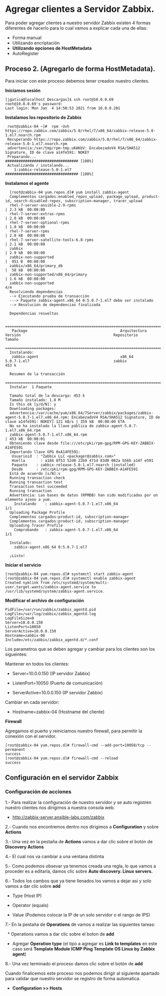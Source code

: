 # Agregar clientes a Servidor Zabbix.

Para poder agregar clientes a nuestro servidor Zabbix existen 4 formas diferentes de hacerlo para lo cual vamos a explicar cada una de ellas:

  * Forma manual
  * Utilizando encriptación
  * **Utilizando opciones de HostMetadata**
  * AutoRegister
  
  
## Proceso 2. (Agregarlo de forma HostMetadata).

Para iniciar con este proceso debemos tener creados nuestro clientes.

**Iniciamos sesión**

    [jgatica@localhost Descargas]$ ssh root@10.0.0.69
    root@10.0.0.69's password: 
    Last login: Mon Jan  4 14:50:53 2021 from 10.0.0.201

**Instalamos los repositorio de Zabbix**

     root@zabbix-04 ~]#  rpm -Uvh https://repo.zabbix.com/zabbix/5.0/rhel/7/x86_64/zabbix-release-5.0-1.el7.noarch.rpm
     Recuperando https://repo.zabbix.com/zabbix/5.0/rhel/7/x86_64/zabbix-release-5.0-1.el7.noarch.rpm
     advertencia:/var/tmp/rpm-tmp.uKAKbV: EncabezadoV4 RSA/SHA512 Signature, ID de clave a14fe591: NOKEY
     Preparando...                         ################################# [100%]
     Actualizando / instalando...
        1:zabbix-release-5.0-1.el7         ################################# [100%]
        
**Instalamos el agente**

      [root@zabbix-04 yum.repos.d]# yum install zabbix-agent
      Complementos cargados:enabled_repos_upload, package_upload, product-id, search-disabled-repos, subscription-manager, tracer_upload
      rhel-7-server-ansible-2.9-rpms                                                                                                                                          | 2.3 kB  00:00:00     
      rhel-7-server-extras-rpms                                                                                                                                               | 2.0 kB  00:00:00     
      rhel-7-server-optional-rpms                                                                                                                                             | 1.8 kB  00:00:00     
      rhel-7-server-rpms                                                                                                                                                      | 2.0 kB  00:00:00     
      rhel-7-server-satellite-tools-6.8-rpms                                                                                                                                  | 2.1 kB  00:00:00     
      zabbix                                                                                                                                                                  | 2.9 kB  00:00:00     
      zabbix-non-supported                                                                                                                                                    |  951 B  00:00:00     
      zabbix/x86_64/primary_db                                                                                                                                                |  58 kB  00:00:00     
      zabbix-non-supported/x86_64/primary                                                                                                                                     | 1.6 kB  00:00:00     
      zabbix-non-supported                                                                                                                                                                       4/4
      Resolviendo dependencias
      --> Ejecutando prueba de transacción
      ---> Paquete zabbix-agent.x86_64 0:5.0.7-1.el7 debe ser instalado
      --> Resolución de dependencias finalizada

      Dependencias resueltas

      ===============================================================================================================================================================================================
       Package                                          Arquitectura                               Versión                                          Repositorio                                Tamaño
      ===============================================================================================================================================================================================
      Instalando:
       zabbix-agent                                     x86_64                                     5.0.7-1.el7                                      zabbix                                     453 k

      Resumen de la transacción
      ===============================================================================================================================================================================================
      Instalar  1 Paquete

      Tamaño total de la descarga: 453 k
      Tamaño instalado: 1.8 M
      Is this ok [y/d/N]: y
      Downloading packages:
      advertencia:/var/cache/yum/x86_64/7Server/zabbix/packages/zabbix-agent-5.0.7-1.el7.x86_64.rpm: EncabezadoV4 RSA/SHA512 Signature, ID de clave a14fe591: NOKEY] 121 kB/s | 359 kB  00:00:00 ETA 
      No se ha instalado la llave pública de zabbix-agent-5.0.7-1.el7.x86_64.rpm 
      zabbix-agent-5.0.7-1.el7.x86_64.rpm                                                                                                                                     | 453 kB  00:00:01     
      Obteniendo clave desde file:///etc/pki/rpm-gpg/RPM-GPG-KEY-ZABBIX-A14FE591
      Importando llave GPG 0xA14FE591:
       Usuarioid  : "Zabbix LLC <packager@zabbix.com>"
       Huella       : a184 8f53 52d0 22b9 471d 83d0 082a b56b a14f e591
       Paquete    : zabbix-release-5.0-1.el7.noarch (installed)
       Desde      : /etc/pki/rpm-gpg/RPM-GPG-KEY-ZABBIX-A14FE591
      Está de acuerdo [s/N]:s
      Running transaction check
      Running transaction test
      Transaction test succeeded
      Running transaction
      Advertencia: Las bases de datos (RPMDB) han sido modificadas por un elemento ajeno a yum.
        Instalando    : zabbix-agent-5.0.7-1.el7.x86_64                                                                                                                                          1/1 
      Uploading Package Profile
      Complementos cargados:product-id, subscription-manager
      Complementos cargados:product-id, subscription-manager
      Uploading Tracer Profile
        Comprobando   : zabbix-agent-5.0.7-1.el7.x86_64                                                                                                                                          1/1 

      Instalado:
        zabbix-agent.x86_64 0:5.0.7-1.el7                                                                                                                                                            

      ¡Listo!
 

**Iniciar el servicio**

    [root@zabbix-04 yum.repos.d]# systemctl start zabbix-agent
    [root@zabbix-04 yum.repos.d]# systemctl enable zabbix-agent
    Created symlink from /etc/systemd/system/multi-user.target.wants/zabbix-agent.service to /usr/lib/systemd/system/zabbix-agent.service.
    

**Modificar el archivo de configuración**

    PidFile=/var/run/zabbix/zabbix_agentd.pid
    LogFile=/var/log/zabbix/zabbix_agentd.log
    LogFileSize=0
    Server=10.0.0.150
    ListenPort=10050
    ServerActive=10.0.0.150
    Hostname=zabbix-06
    Include=/etc/zabbix/zabbix_agentd.d/*.conf

Los parametros que se deben agregar y cambiar para los clientes son los sigueintes:

Mantener en todos los clientes:

* Server=10.0.0.150 (IP servidor Zabbix)

* ListenPort=10050 (Puerto de comunicación)

* ServerActive=10.0.0.150 (IP servidor Zabbix)

Cambiar en cada servidor:

* Hostname=zabbix-04 (Hostname del cliente)

**Firewall** 

Agregamos el puerto y reiniciamos nuestro firewall, para permitir la conexión con el servidor.

    [root@zabbix-04 yum.repos.d]# firewall-cmd --add-port=10050/tcp --permanent
    success
    [root@zabbix-04 yum.repos.d]# firewall-cmd --reload
    success

## Configuración en el servidor Zabbix


### Configuración de acciones 

1.- Para realizar la configuración de nuestro servidor y se auto registren nuestro clientes nos dirigimos a nuestra consola web.
    
  * http://zabbix-server.ansible-labs.com/zabbix

2.- Cuando nos encontremos dentro nos dirigimos a **Configuration** y sobre **Actions**

3.- Una vez en la pestaña de **Actions** vamos a dar clic sobre el botón de **Discovery Actions**

4.- El cual nos va cambiar a una ventana distinta

5.- Como podemos obsevar ya tenemos creada una regla, lo que vamos a proceder es a editarla, damos clic sobre **Auto discovery. Linux servers.**

6.- Todos los cambos que ya tiene llenados los vamos a dejar asi y solo vamos a dar clic sobre **add**

  * Type (Host IP)
  
  * Operator (equals)
   
  * Value (Podemos colocar la IP de un solo servidor o el rango de IPS)
 
7.- En la pestaña de **Operations** de vamos a realizar las siguientes tareas:

  * Operations vamos a dar clic sobre el boton de **add**
  
  * Agregar **Operation type** (el tipo a agregar es **Link to templates** en este caso será **Template Module ICMP Ping Template OS Linux by Zabbix agent**)
  

8.- Una vez terminado el proceso damos clic sobre el botón de **add**


Cuando finalicemos este proceso nos podemos dirigir al siguiente apartado para validar que nuestro servidor se registro de forma automatica.

* **Configuration >> Hosts**.
